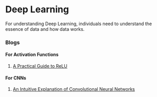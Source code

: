 # Deep Learning

For understanding Deep Learning, individuals need to understand the essence of data and how data works.



### Blogs


#### For Activation Functions

1. [A Practical Guide to ReLU](https://medium.com/@danqing/a-practical-guide-to-relu-b83ca804f1f7#targetText=ReLU%20stands%20for%20rectified%20linear,neural%20networks%2C%20especially%20in%20CNNs.)

#### For CNNs

1. [An Intuitive Explanation of Convolutional Neural Networks](https://ujjwalkarn.me/2016/08/11/intuitive-explanation-convnets/)
